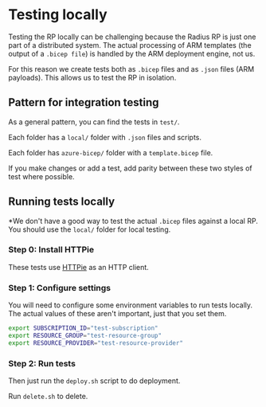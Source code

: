 # Testing locally

Testing the RP locally can be challenging because the Radius RP is just one part of a distributed system. The actual processing of ARM templates (the output of a `.bicep file`) is handled by the ARM deployment engine, not us.

For this reason we create tests both as `.bicep` files and as `.json` files (ARM payloads). This allows us to test the RP in isolation. 

## Pattern for integration testing

As a general pattern, you can find the tests in `test/`. 

Each folder has a `local/` folder with `.json` files and scripts.

Each folder has `azure-bicep/` folder with a `template.bicep` file. 

If you make changes or add a test, add parity between these two styles of test where possible. 

## Running tests locally

*We don't have a good way to test the actual `.bicep` files against a local RP. You should use the `local/` folder for local testing.

### Step 0: Install HTTPie

These tests use [HTTPie](https://httpie.io/) as an HTTP client.

### Step 1: Configure settings

You will need to configure some environment variables to run tests locally. The actual values of these aren't important, just that you set them.

```sh
export SUBSCRIPTION_ID="test-subscription"
export RESOURCE_GROUP="test-resource-group"
export RESOURCE_PROVIDER="test-resource-provider"
```

### Step 2: Run tests

Then just run the `deploy.sh` script to do deployment.

Run `delete.sh` to delete.